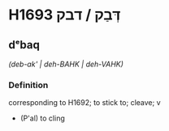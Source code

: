 # H1693 דְּבַק / דבק

## dᵉbaq

_(deb-ak' | deh-BAHK | deh-VAHK)_

### Definition

corresponding to H1692; to stick to; cleave; v

- (P'al) to cling
